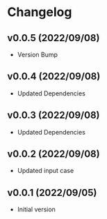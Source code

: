 # Changelog
## v0.0.5 (2022/09/08)

* Version Bump

## v0.0.4 (2022/09/08)

* Updated Dependencies

## v0.0.3 (2022/09/08)

* Updated Dependencies

## v0.0.2 (2022/09/08)

* Updated input case

## v0.0.1 (2022/09/05)

* Initial version
